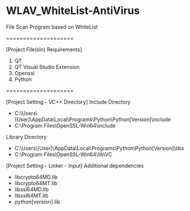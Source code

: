 # WLAV_WhiteList-AntiVirus
File Scan Program based on WhiteList

====================

[Project File(sln) Requirements]
1. QT
2. QT Visual Studio Extension
3. Openssl
4. Python

====================

[Project Setting - VC++ Directory]
Include Directory
- C:\\Users\\[User]\\AppData\\Local\\Programs\\Python\\Python[Version]\\include
- C:\\Program Files\\OpenSSL-Win64\\include

Library Directory
- C:\\Users\\[User]\\AppData\\Local\\Programs\\Python\\Python[Version]\\libs
- C:\\Program Files\\OpenSSL-Win64\lib\\VC

[Project Setting - Linker - Input]
Additional dependencies
- libcrypto64MD.lib
- libcrypto64MT.lib
- libssl64MD.lib
- libssl64MT.lib
- python[version].lib
